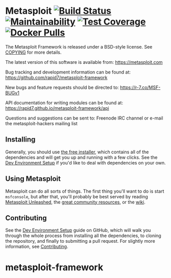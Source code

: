 Metasploit [![Build Status](https://travis-ci.org/rapid7/metasploit-framework.svg?branch=master)](https://travis-ci.org/rapid7/metasploit-framework) [![Maintainability](https://api.codeclimate.com/v1/badges/943e398e619c09568f3f/maintainability)](https://codeclimate.com/github/rapid7/metasploit-framework/maintainability) [![Test Coverage](https://api.codeclimate.com/v1/badges/943e398e619c09568f3f/test_coverage)](https://codeclimate.com/github/rapid7/metasploit-framework/test_coverage) [![Docker Pulls](https://img.shields.io/docker/pulls/metasploitframework/metasploit-framework.svg)](https://hub.docker.com/r/metasploitframework/metasploit-framework/)
==
The Metasploit Framework is released under a BSD-style license. See
[COPYING](COPYING) for more details.

The latest version of this software is available from: https://metasploit.com

Bug tracking and development information can be found at:
 https://github.com/rapid7/metasploit-framework

New bugs and feature requests should be directed to:
  https://r-7.co/MSF-BUGv1

API documentation for writing modules can be found at:
  https://rapid7.github.io/metasploit-framework/api

Questions and suggestions can be sent to: Freenode IRC channel or e-mail the metasploit-hackers mailing list

Installing
--

Generally, you should use [the free installer](https://github.com/rapid7/metasploit-framework/wiki/Nightly-Installers),
which contains all of the dependencies and will get you up and running with a
few clicks. See the [Dev Environment Setup](https://r-7.co/MSF-DEV) if
you'd like to deal with dependencies on your own.

Using Metasploit
--
Metasploit can do all sorts of things. The first thing you'll want to do
is start `msfconsole`, but after that, you'll probably be best served by
reading [Metasploit Unleashed][unleashed], the [great community
resources](https://metasploit.github.io), or the [wiki].

Contributing
--
See the [Dev Environment Setup][wiki-devenv] guide on GitHub, which will
walk you through the whole process from installing all the
dependencies, to cloning the repository, and finally to submitting a
pull request. For slightly more information, see
[Contributing](https://github.com/rapid7/metasploit-framework/blob/master/CONTRIBUTING.md).


[wiki]: https://github.com/rapid7/metasploit-framework/wiki
[wiki-devenv]: https://github.com/rapid7/metasploit-framework/wiki/Setting-Up-a-Metasploit-Development-Environment "Metasploit Development Environment Setup"
[wiki-start]: https://github.com/rapid7/metasploit-framework/wiki/ "Metasploit Wiki"
[wiki-usage]: https://github.com/rapid7/metasploit-framework/wiki/Using-Metasploit "Using Metasploit"
[unleashed]: https://www.offensive-security.com/metasploit-unleashed/ "Metasploit Unleashed"


# metasploit-framework
